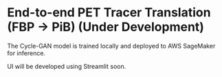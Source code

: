 # End-to-end PET Tracer Translation (FBP -> PiB) (Under Development)
The Cycle-GAN model is trained locally and deployed to AWS SageMaker for inference. 

UI will be developed using Streamlit soon.
